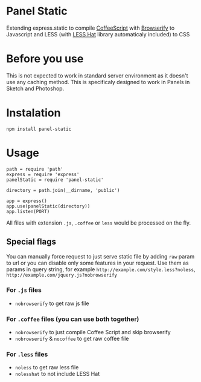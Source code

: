 # Panel Static

Extending express.static to compile [CoffeeScript](http://coffeescript.org/) with [Browserify](http://browserify.org/) to Javascript and LESS (with [LESS Hat](https://lesshat.com) library automaticaly included) to CSS

# Before you use

This is not expected to work in standard server environment as it doesn't use any caching method. This is specificaly designed to work in Panels in Sketch and Photoshop.

# Instalation

```
npm install panel-static
```

# Usage

```
path = require 'path'
express = require 'express'
panelStatic = require 'panel-static'

directory = path.join(__dirname, 'public')

app = express()
app.use(panelStatic(directory))
app.listen(PORT)
```

All files with extension `.js`, `.coffee` or `less` would be processed on the fly.

## Special flags

You can manually force request to just serve static file by adding `raw` param to url or you can disable only some features in your request. Use them as params in query string, for example `http://example.com/style.less?noless`, `http://example.com/jquery.js?nobrowserify`

### For `.js` files

- `nobrowserify` to get raw js file

### For `.coffee` files (you can use both together)

- `nobrowserify` to just compile Coffee Script and skip browserify
- `nobrowserify` & `nocoffee` to get raw coffee file

### For `.less` files

- `noless` to get raw less file
- `nolesshat` to not include LESS Hat
